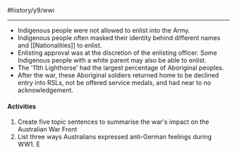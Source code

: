 #history/y9/wwi 

---
- Indigenous people were not allowed to enlist into the Army.
- Indigenous people often masked their identity behind different names and [[Nationalities]] to enlist.
- Enlisting approval was at the discretion of the enlisting officer. Some Indigenous people with a white parent may also be able to enlist.
- The '11th Lighthorse' had the largest percentage of Aboriginal peoples.
- After the war, these Aboriginal soldiers returned home to be declined entry into RSLs, not be offered service medals, and had near to no acknowledgement. 


#### Activities
1. Create five topic sentences to summarise the war's impact on the Australian War Front
2. List three ways Australians expressed anti-German feelings during WW1. E